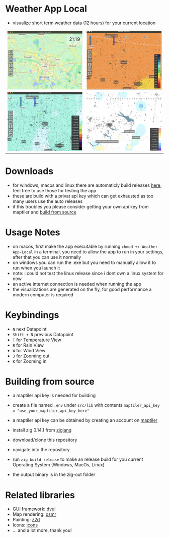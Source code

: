 # Weather App Local

- visualize short term weather data (12 hours) for your current location

<table>
  <tr>
    <td><img src="preview/map-example.png" alt="map example" width="500"/></td>
    <td><img src="preview/temp-example.png" alt="temperature example" width="500"/></td>
  </tr>
  <tr>
    <td><img src="preview/wind-example.png" alt="wind example" width="500"/></td>
      <td><img src="preview/rain-example.png" alt="rain example" width="500"/></td>
  </tr>
</table>

# Downloads

- for windows, macos and linux there are automaticly build releases [here](https://github.com/nat3Github/weather-app-local/releases), feel free to use those for testing the app
- these are build with a privat api key which can get exhausted as too many users use the auto releases
- if this troubles you please consider getting your own api key from maptiler and [build from source](#Building-from-source)

# Usage Notes

- on macos, first make the app executable by running `chmod +x Weather-App-Local` in a terminal, you need to allow the app to run in your settings, after that you can use it normally
- on windows you can run the .exe but you need to manually allow it to run when you launch it
- note: i could not test the linux release since i dont own a linux system for now
- an active internet connection is needed when running the app
- the visualizations are generated on the fly, for good performance a modern computer is required

# Keybindings

- `N` next Datapoint
- `Shift + N` previous Datapoint
- `T` for Temperature View
- `R` for Rain View
- `W` for Wind View
- `J` for Zooming out
- `K` for Zooming in

# Building from source

- a maptiler api key is needed for building
- create a file named `.env` under `src/lib` with contents `maptiler_api_key = "use_your_maptiler_api_key_here"`
- a maptiler api key can be obtained by creating an account on [maptiler](https://cloud.maptiler.com/auth/widget?next=https://cloud.maptiler.com/maps/)

- install zig 0.14.1 from [ziglang](https://ziglang.org/download/)
- download/clone this repository
- navigate into the repository
- run `zig build release` to make an release build for you current Operating System (Windows, MacOs, Linux)
- the output binary is in the zig-out folder

# Related libraries

- GUI framework: [dvui](https://github.com/david-vanderson/dvui)
- Map rendering: [osmr](https://github.com/nat3Github/zig-lib-osmr)
- Painting: [z2d](https://github.com/vancluever/z2d)
- Icons: [icons](https://github.com/nat3Github/zig-lib-icons)
- ... and a lot more, thank you!
